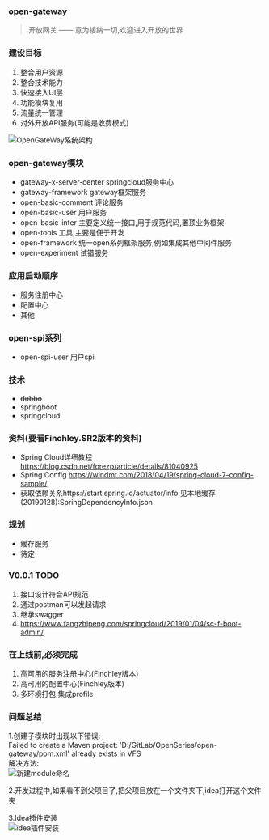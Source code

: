 ### open-gateway
> 开放网关 —— 意为接纳一切,欢迎进入开放的世界

### 建设目标
1. 整合用户资源 
2. 整合技术能力
3. 快速接入UI层
4. 功能模块复用
5. 流量统一管理
6. 对外开放API服务(可能是收费模式)

![OpenGateWay系统架构](https://github.com/kangrunyang/open-gateway/blob/master/asserts/OpenGateway%E8%AE%BE%E8%AE%A1-%E5%9B%BE%E8%A1%A8.svg)

### open-gateway模块
- gateway-x-server-center  springcloud服务中心
- gateway-framework gateway框架服务
- open-basic-comment 评论服务
- open-basic-user 用户服务
- open-basic-inter 主要定义统一接口,用于规范代码,置顶业务框架
- open-tools 工具,主要是便于开发
- open-framework 统一open系列框架服务,例如集成其他中间件服务
- open-experiment 试错服务

### 应用启动顺序
- 服务注册中心
- 配置中心
- 其他

### open-spi系列
- open-spi-user 用户spi

### 技术
- ~~dubbo~~
- springboot
- springcloud

### 资料(要看Finchley.SR2版本的资料)
- Spring Cloud详细教程 https://blog.csdn.net/forezp/article/details/81040925
- Spring Config https://windmt.com/2018/04/19/spring-cloud-7-config-sample/
- 获取依赖关系https://start.spring.io/actuator/info  见本地缓存(20190128):SpringDependencyInfo.json

### 规划
- 缓存服务
- 待定

### V0.0.1 TODO
1. 接口设计符合API规范
2. 通过postman可以发起请求
3. 继承swagger
4. https://www.fangzhipeng.com/springcloud/2019/01/04/sc-f-boot-admin/

### 在上线前,必须完成
1. 高可用的服务注册中心(Finchley版本)
2. 高可用的配置中心(Finchley版本)
3. 多环境打包,集成profile


### 问题总结
1.创建子模块时出现以下错误:<br />
Failed to create a Maven project: 'D:/GitLab/OpenSeries/open-gateway/pom.xml' already exists in VFS<br />
  解决方法:<br />
![新建module命名](https://github.com/kangrunyang/open-gateway/blob/dev-0.0.1/asserts/命名.png)

2.开发过程中,如果看不到父项目了,把父项目放在一个文件夹下,idea打开这个文件夹

3.Idea插件安装<br />
![idea插件安装](https://github.com/kangrunyang/open-gateway/blob/dev-0.0.1/asserts/idea插件安装.png)



